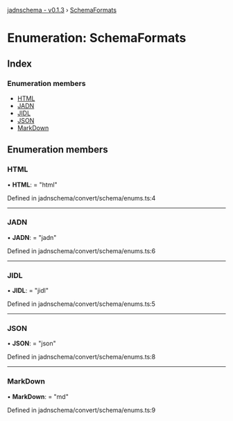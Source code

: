 [jadnschema - v0.1.3](../globals.md) › [SchemaFormats](schemaformats.md)

# Enumeration: SchemaFormats

## Index

### Enumeration members

* [HTML](schemaformats.md#html)
* [JADN](schemaformats.md#jadn)
* [JIDL](schemaformats.md#jidl)
* [JSON](schemaformats.md#json)
* [MarkDown](schemaformats.md#markdown)

## Enumeration members

###  HTML

• **HTML**: = "html"

Defined in jadnschema/convert/schema/enums.ts:4

___

###  JADN

• **JADN**: = "jadn"

Defined in jadnschema/convert/schema/enums.ts:6

___

###  JIDL

• **JIDL**: = "jidl"

Defined in jadnschema/convert/schema/enums.ts:5

___

###  JSON

• **JSON**: = "json"

Defined in jadnschema/convert/schema/enums.ts:8

___

###  MarkDown

• **MarkDown**: = "md"

Defined in jadnschema/convert/schema/enums.ts:9
